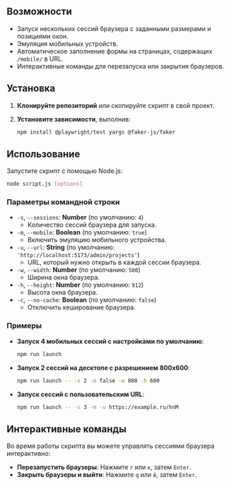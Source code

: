 ## Возможности

- Запуск нескольких сессий браузера с заданными размерами и позициями окон.
- Эмуляция мобильных устройств.
- Автоматическое заполнение формы на страницах, содержащих `/mobile/` в URL.
- Интерактивные команды для перезапуска или закрытия браузеров.

## Установка

1. **Клонируйте репозиторий** или скопируйте скрипт в свой проект.
2. **Установите зависимости**, выполнив:

   ```bash
   npm install @playwright/test yargs @faker-js/faker
   ```

## Использование

Запустите скрипт с помощью Node.js:

```bash
node script.js [options]
```

### Параметры командной строки

- `-s`, `--sessions`: **Number** (по умолчанию: `4`)
    - Количество сессий браузера для запуска.
- `-m`, `--mobile`: **Boolean** (по умолчанию: `true`)
    - Включить эмуляцию мобильного устройства.
- `-u`, `--url`: **String** (по умолчанию: `'http://localhost:5173/admin/projects'`)
    - URL, который нужно открыть в каждой сессии браузера.
- `-w`, `--width`: **Number** (по умолчанию: `500`)
    - Ширина окна браузера.
- `-h`, `--height`: **Number** (по умолчанию: `912`)
    - Высота окна браузера.
- `-c`, `--no-cache`: **Boolean** (по умолчанию: `false`)
    - Отключить кеширование браузера.

### Примеры

- **Запуск 4 мобильных сессий с настройками по умолчанию**:

  ```bash
  npm run launch
  ```

- **Запуск 2 сессий на десктопе с разрешением 800x600**:

  ```bash
  npm run launch -- -s 2 -m false -w 800 -h 600
  ```

- **Запуск сессий с пользовательским URL**:

  ```bash
  npm run launch -- -s 3 -m -u https://example.ru/hnM
  ```

## Интерактивные команды

Во время работы скрипта вы можете управлять сессиями браузера интерактивно:

- **Перезапустить браузеры**: Нажмите `r` или `к`, затем `Enter`.
- **Закрыть браузеры и выйти**: Нажмите `q` или `й`, затем `Enter`.